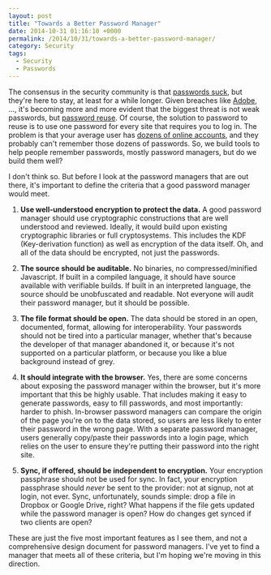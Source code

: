 ```yaml
---
layout: post
title: "Towards a Better Password Manager"
date: 2014-10-31 01:16:10 +0000
permalink: /2014/10/31/towards-a-better-password-manager/
category: Security
tags:
  - Security
  - Passwords
---
```

The consensus in the security community is that [passwords suck](http://www.wired.com/2014/08/passwords_microsoft/), but they're here to stay, at least for a while longer.  Given breaches like [Adobe](http://krebsonsecurity.com/2013/10/adobe-breach-impacted-at-least-38-million-users/), ..., it's becoming more and more evident that the biggest threat is not weak passwords, but [password reuse](https://xkcd.com/792/).  Of course, the solution to password to reuse is to use one password for every site that requires you to log in.  The problem is that your average user has [dozens of online accounts](http://www.dailymail.co.uk/sciencetech/article-2174274/No-wonder-hackers-easy-Most-26-different-online-accounts--passwords.html), and they probably can't remember those dozens of passwords.  So, we build tools to help people remember passwords, mostly password managers, but do we build them well?

I don't think so.  But before I look at the password managers that are out there, it's important to define the criteria that a good password manager would meet.

1. **Use well-understood encryption to protect the data.** A good password manager should use cryptographic constructions that are well understood and reviewed.  Ideally, it would build upon existing cryptographic libraries or full cryptosystems.  This includes the KDF (Key-derivation function) as well as encryption of the data itself.  Oh, and all of the data should be encrypted, not just the passwords.

1. **The source should be auditable.**  No binaries, no compressed/minified Javascript.  If built in a compiled language, it should have source available with verifiable builds.  If built in an interpreted language, the source should be unobfuscated and readable.  Not everyone will audit their password manager, but it should be possible.

1. **The file format should be open.** The data should be stored in an open, documented, format, allowing for interoperability.  Your passwords should not be tired into a particular manager, whether that's because the developer of that manager abandoned it, or because it's not supported on a particular platform, or because you like a blue background instead of grey.

1. **It should integrate with the browser.**  Yes, there are some concerns about exposing the password manager within the browser, but it's more important that this be highly usable.  That includes making it easy to generate passwords, easy to fill passwords, and most importantly: harder to phish.  In-browser password managers can compare the origin of the page you're on to the data stored, so users are less likely to enter their password in the wrong page.  With a separate password manager, users generally copy/paste their passwords into a login page, which relies on the user to ensure they're putting their password into the right site.

1. **Sync, if offered, should be independent to encryption.**  Your encryption passphrase should not be used for sync.  In fact, your encryption passphrase should *never* be sent to the provider: not at signup, not at login, not ever.  Sync, unfortunately, sounds simple: drop a file in Dropbox or Google Drive, right?  What happens if the file gets updated while the password manager is open?  How do changes get synced if two clients are open?

These are just the five most important features as I see them, and not a comprehensive design document for password managers.  I've yet to find a manager that meets all of these criteria, but I'm hoping we're moving in this direction.
